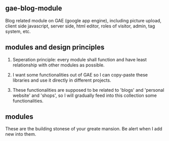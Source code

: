 ## gae-blog-module
Blog related module on GAE (google app engine), including picture upload, client side javascript, server side, html editor, roles of visitor, admin, tag system, etc.

## modules and design principles

1. Seperation principle: every module shall function and have least relationship with other modules as possible.

2. I want some functionalities out of GAE so I can copy-paste these libraries and use it directly in different projects.

3. These functionalities are supposed to be related to 'blogs' and 'personal website' and 'shops', so I will gradually feed into this collection some functionalities.

## modules
These are the building stonese of your greate mansion. Be alert when I add new into them.